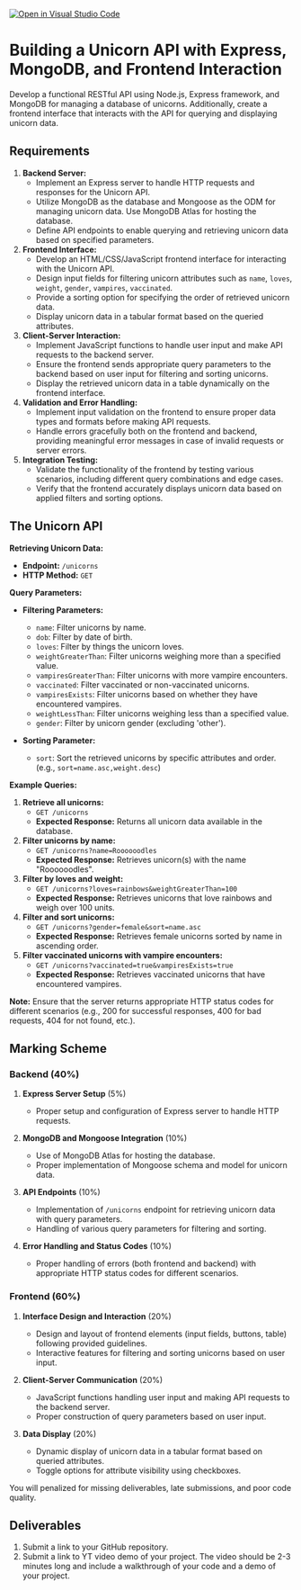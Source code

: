 [![Open in Visual Studio Code](https://classroom.github.com/assets/open-in-vscode-718a45dd9cf7e7f842a935f5ebbe5719a5e09af4491e668f4dbf3b35d5cca122.svg)](https://classroom.github.com/online_ide?assignment_repo_id=13075443&assignment_repo_type=AssignmentRepo)
# Building a Unicorn API with Express, MongoDB, and Frontend Interaction

Develop a functional RESTful API using Node.js, Express framework, and MongoDB for managing a database of unicorns. Additionally, create a frontend interface that interacts with the API for querying and displaying unicorn data.

## **Requirements**

1.  **Backend Server:**
    *   Implement an Express server to handle HTTP requests and responses for the Unicorn API.
    *   Utilize MongoDB as the database and Mongoose as the ODM for managing unicorn data. Use MongoDB Atlas for hosting the database.
    *   Define API endpoints to enable querying and retrieving unicorn data based on specified parameters.
2.  **Frontend Interface:**
    *   Develop an HTML/CSS/JavaScript frontend interface for interacting with the Unicorn API.
    *   Design input fields for filtering unicorn attributes such as `name`, `loves`, `weight`, `gender`, `vampires`, `vaccinated`.
    *   Provide a sorting option for specifying the order of retrieved unicorn data.
    *   Display unicorn data in a tabular format based on the queried attributes.
3.  **Client-Server Interaction:**
    *   Implement JavaScript functions to handle user input and make API requests to the backend server.
    *   Ensure the frontend sends appropriate query parameters to the backend based on user input for filtering and sorting unicorns.
    *   Display the retrieved unicorn data in a table dynamically on the frontend interface.
4.  **Validation and Error Handling:**
    *   Implement input validation on the frontend to ensure proper data types and formats before making API requests.
    *   Handle errors gracefully both on the frontend and backend, providing meaningful error messages in case of invalid requests or server errors.
5.  **Integration Testing:**
    *   Validate the functionality of the frontend by testing various scenarios, including different query combinations and edge cases.
    *   Verify that the frontend accurately displays unicorn data based on applied filters and sorting options.




## The Unicorn API

**Retrieving Unicorn Data:**

*   **Endpoint:** `/unicorns`
*   **HTTP Method:** `GET`

**Query Parameters:**

*   **Filtering Parameters:**
    
    *   `name`: Filter unicorns by name.
    *   `dob`: Filter by date of birth.
    *   `loves`: Filter by things the unicorn loves.
    *   `weightGreaterThan`: Filter unicorns weighing more than a specified value.
    *   `vampiresGreaterThan`: Filter unicorns with more vampire encounters.
    *   `vaccinated`: Filter vaccinated or non-vaccinated unicorns.
    *   `vampiresExists`: Filter unicorns based on whether they have encountered vampires.
    *   `weightLessThan`: Filter unicorns weighing less than a specified value.
    *   `gender`: Filter by unicorn gender (excluding 'other').
*   **Sorting Parameter:**
    
    *   `sort`: Sort the retrieved unicorns by specific attributes and order. (e.g., `sort=name.asc,weight.desc`)

**Example Queries:**

1.  **Retrieve all unicorns:**
    *   `GET /unicorns`
    *   **Expected Response:** Returns all unicorn data available in the database.
2.  **Filter unicorns by name:**
    *   `GET /unicorns?name=Roooooodles`
    *   **Expected Response:** Retrieves unicorn(s) with the name "Roooooodles".
3.  **Filter by loves and weight:**
    *   `GET /unicorns?loves=rainbows&weightGreaterThan=100`
    *   **Expected Response:** Retrieves unicorns that love rainbows and weigh over 100 units.
4.  **Filter and sort unicorns:**
    *   `GET /unicorns?gender=female&sort=name.asc`
    *   **Expected Response:** Retrieves female unicorns sorted by name in ascending order.
5.  **Filter vaccinated unicorns with vampire encounters:**
    *   `GET /unicorns?vaccinated=true&vampiresExists=true`
    *   **Expected Response:** Retrieves vaccinated unicorns that have encountered vampires.


**Note:** Ensure that the server returns appropriate HTTP status codes for different scenarios (e.g., 200 for successful responses, 400 for bad requests, 404 for not found, etc.).


## Marking Scheme

### Backend (40%)
1. **Express Server Setup** (5%)
   - Proper setup and configuration of Express server to handle HTTP requests.

2. **MongoDB and Mongoose Integration** (10%)
   - Use of MongoDB Atlas for hosting the database.
   - Proper implementation of Mongoose schema and model for unicorn data.

3. **API Endpoints** (10%)
   - Implementation of `/unicorns` endpoint for retrieving unicorn data with query parameters.
   - Handling of various query parameters for filtering and sorting.

4. **Error Handling and Status Codes** (10%)
   - Proper handling of errors (both frontend and backend) with appropriate HTTP status codes for different scenarios.

### Frontend (60%)
1. **Interface Design and Interaction** (20%)
   - Design and layout of frontend elements (input fields, buttons, table) following provided guidelines.
   - Interactive features for filtering and sorting unicorns based on user input.

2. **Client-Server Communication** (20%)
   - JavaScript functions handling user input and making API requests to the backend server.
   - Proper construction of query parameters based on user input.

3. **Data Display** (20%)
   - Dynamic display of unicorn data in a tabular format based on queried attributes.
   - Toggle options for attribute visibility using checkboxes.



You will penalized for missing deliverables, late submissions, and poor code quality.

## Deliverables
1. Submit a link to your GitHub repository.
2. Submit a link to YT video demo of your project. The video should be 2-3 minutes long and include a walkthrough of your code and a demo of your project.



